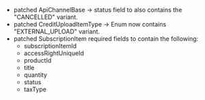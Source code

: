 - patched ApiChannelBase -> status field to also contains the "CANCELLED" variant.
- patched CreditUploadItemType -> Enum now contains "EXTERNAL_UPLOAD" variant.
- patched SubscriptionItem required fields to contain the following: 
    - subscriptionItemId
    - accessRightUniqueId
    - productId
    - title
    - quantity
    - status
    - taxType
